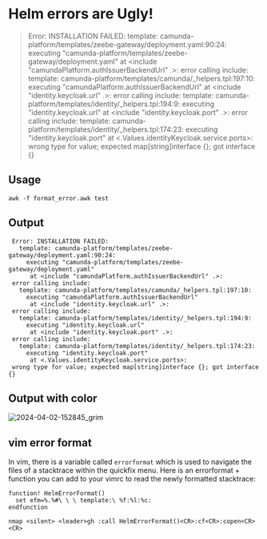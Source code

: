 # Helm errors are Ugly!

> Error: INSTALLATION FAILED: template: camunda-platform/templates/zeebe-gateway/deployment.yaml:90:24: executing "camunda-platform/templates/zeebe-gateway/deployment.yaml" at <include "camundaPlatform.authIssuerBackendUrl" .>: error calling include: template: camunda-platform/templates/camunda/_helpers.tpl:197:10: executing "camundaPlatform.authIssuerBackendUrl" at <include "identity.keycloak.url" .>: error calling include: template: camunda-platform/templates/identity/_helpers.tpl:194:9: executing "identity.keycloak.url" at <include "identity.keycloak.port" .>: error calling include: template: camunda-platform/templates/identity/_helpers.tpl:174:23: executing "identity.keycloak.port" at <.Values.identityKeycloak.service.ports>: wrong type for value; expected map[string]interface {}; got interface {}


## Usage

```
awk -f format_error.awk test
```


## Output

```
 Error: INSTALLATION FAILED:
   template: camunda-platform/templates/zeebe-gateway/deployment.yaml:90:24:
     executing "camunda-platform/templates/zeebe-gateway/deployment.yaml"
      at <include "camundaPlatform.authIssuerBackendUrl" .>:
 error calling include:
   template: camunda-platform/templates/camunda/_helpers.tpl:197:10:
     executing "camundaPlatform.authIssuerBackendUrl"
      at <include "identity.keycloak.url" .>:
 error calling include:
   template: camunda-platform/templates/identity/_helpers.tpl:194:9:
     executing "identity.keycloak.url"
      at <include "identity.keycloak.port" .>:
 error calling include:
   template: camunda-platform/templates/identity/_helpers.tpl:174:23:
     executing "identity.keycloak.port"
      at <.Values.identityKeycloak.service.ports>:
 wrong type for value; expected map[string]interface {}; got interface {}
```

## Output with color
![2024-04-02-152845_grim](https://github.com/jessesimpson36/helm_error_format/assets/19277629/46b41b08-13cf-489a-96a2-fd8c797016b3)


## vim error format

In vim, there is a variable called `errorformat` which is used to navigate the files of a stacktrace within the quickfix menu.  Here is an errorformat + function you can add to your vimrc to read the newly formatted stacktrace:

```
function! HelmErrorFormat()
  set efm=%.%#\ \ \ template:\ %f:%l:%c:
endfunction

nmap <silent> <leader>gh :call HelmErrorFormat()<CR>:cf<CR>:copen<CR><CR>
```
